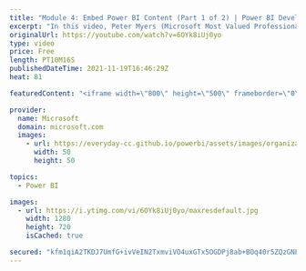 ```yaml
---
title: "Module 4: Embed Power BI Content (Part 1 of 2) | Power BI Developer in a Day"
excerpt: "In this video, Peter Myers (Microsoft Most Valued Professional, and course developer) and Noam Raveh (product manager) describe techniques to register an Azure Active Directory application, which NuGet packages to import, and how to programmatically embed Power BI content. It is video 11 of 21.  The"
originalUrl: https://youtube.com/watch?v=6OYk8iUj0yo
type: video
price: Free
length: PT10M16S
publishedDateTime: 2021-11-19T16:46:29Z
heat: 81

featuredContent: "<iframe width=\"800\" height=\"500\" frameborder=\"0\" src=\"https://www.youtube.com/embed/6OYk8iUj0yo\" allow=\"accelerometer; autoplay; encrypted-media; gyroscope; picture-in-picture\" allowfullscreen></iframe>"

provider:
  name: Microsoft
  domain: microsoft.com
  images:
    - url: https://everyday-cc.github.io/powerbi/assets/images/organizations/microsoft.com-50x50.jpg
      width: 50
      height: 50

topics:
  - Power BI

images:
  - url: https://i.ytimg.com/vi/6OYk8iUj0yo/maxresdefault.jpg
    width: 1280
    height: 720
    isCached: true

secured: "kfm1qiA2TKDJ7UmfG+ivVeIN2TxmviVO4uxGTx5OGDPj8ab+BOq40r5ZQzGNLmiNGyZrE40KzeQ4EGn+Z8U4JVJKQ3K76BxHLTyhu3AOJ1A0if0Ab2XOKDh5iPQgnVAFvrv855WkMNzWD30NlEIuggnAigU/R7v39kcZJmwFLoON5sIpYXZJSTu2LDzvNCT7fp6KMhWqsjqWxXnhzjiIGIVvQ22sCbb8OnlibtU+eeSrJsk5MTsEloaG6TgLWuaFnJJk9t7ItiIRCkATvgytpajhoPj+Gs7Y8ujO2zxT6pyHmjBSF8C2EUVFEA6NCZZzlYvbpo9uCJ5TjNTDcUVMu04hOKjOpgUX5kaQFQ/MoQa60QXJY6hnQ+ExIaPfK6RQ9zHPtSxZF6MXfQbHSmF/FTctOLowKJhomYj9FoXlkhc=;M9/CKJxye+b+7x8QAfb3mw=="
---
```


